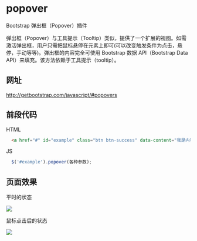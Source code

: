 # popover
Bootstrap 弹出框（Popover）插件

弹出框（Popover）与工具提示（Tooltip）类似，提供了一个扩展的视图。如需激活弹出框，用户只需把鼠标悬停在元素上即可(可以改变触发条件为点击，悬停，手动等等)。弹出框的内容完全可使用 Bootstrap 数据 API（Bootstrap Data API）来填充。该方法依赖于工具提示（tooltip）。

## 网址 
http://getbootstrap.com/javascript/#popovers

## 前段代码

HTML
```html
  <a href="#" id="example" class="btn btn-success" data-content="我是内容" title="我是标题">点我</a>
```

JS
```js
  $('#example').popover(各种参数);
```


## 页面效果

平时的状态

![](http://img.teamkn.com/i/EsmPYyPs.png)

鼠标点击后的状态

![](http://img.teamkn.com/i/rFyoNNSP.png)